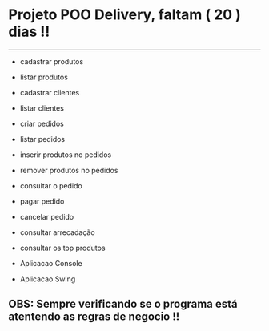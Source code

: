 # Projeto POO Delivery, faltam ( 20 ) dias !!



<hr>

- cadastrar produtos       
- listar produtos         

- cadastrar clientes        
- listar clientes        

- criar pedidos        
- listar pedidos        

- inserir produtos no pedidos           
- remover produtos no pedidos       

- consultar o pedido       
- pagar pedido        
- cancelar pedido        
- consultar arrecadação       
- consultar os top produtos      

- Aplicacao Console       
- Aplicacao Swing       

<h2> OBS: Sempre verificando se o programa está atentendo as regras de negocio !! </h2>
